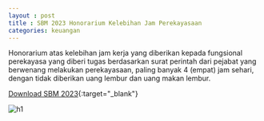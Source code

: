 ```yaml
---
layout : post
title : SBM 2023 Honorarium Kelebihan Jam Perekayasaan
categories: keuangan
---
```


Honorarium atas kelebihan jam kerja yang diberikan kepada fungsional perekayasa yang diberi tugas berdasarkan surat perintah dari pejabat yang berwenang melakukan perekayasaan, paling banyak 4 (empat) jam    sehari, dengan tidak diberikan uang lembur dan uang makan lembur.

[Download SBM 2023](https://f005.backblazeb2.com/file/SBM2023/SBM_2023.pdf){:target="_blank"}

![h1](https://f005.backblazeb2.com/file/SBM2023/SBM_2023_page-0009.jpg)